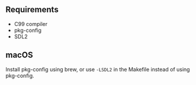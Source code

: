 ## Requirements

* C99 compiler
* pkg-config
* SDL2

## macOS

Install pkg-config using brew, or use `-LSDL2` in the Makefile instead of using pkg-config.
